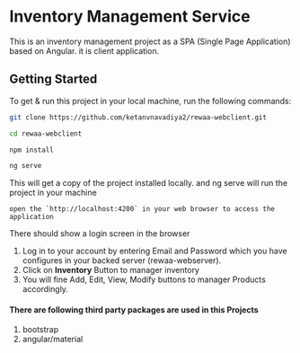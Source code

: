 #  Inventory Management Service

This is an inventory management project as a SPA (Single Page Application) based on Angular. it is client application.

## Getting Started

To get & run this project in your local machine, run the following commands:

```bash
git clone https://github.com/ketanvnavadiya2/rewaa-webclient.git

cd rewaa-webclient

npm install

ng serve

```

This will get a copy of the project installed locally. and ng serve will run the project in your machine

```
open the `http://localhost:4200` in your web browser to access the application
```

There should show a login screen in the browser

1. Log in to your account by entering Email and Password which you have configures in your backed server (rewaa-webserver).
3. Click on **Inventory** Button to manager inventory
4. You will fine Add, Edit, View, Modify buttons to manager Products accordingly.


#### There are following third party packages are used in this Projects
1. bootstrap
2. angular/material
